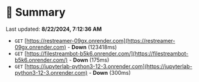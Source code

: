 # 📖 Summary
Last updated: **8/22/2024, 7:12:36 AM**

- `GET` [https://restreamer-09gx.onrender.com](https://restreamer-09gx.onrender.com) - **Down** (123418ms)
- `GET` [https://filestreambot-b5k6.onrender.com/](https://filestreambot-b5k6.onrender.com/) - **Down** (175ms)
- `GET` [https://jupyterlab-python3-12-3.onrender.com](https://jupyterlab-python3-12-3.onrender.com) - **Down** (300ms)
